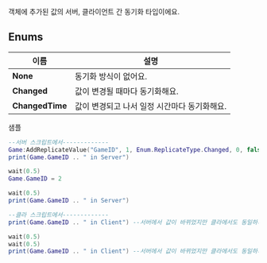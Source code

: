 
객체에 추가된 값의 서버, 클라이언트 간 동기화 타입이에요. 
## **Enums**

 **이름** | **설명** |
 --- | --- |
**None** |동기화 방식이 없어요. |
**Changed** |값이 변경될 때마다 동기화해요. |
**ChangedTime** |값이 변경되고 나서 일정 시간마다 동기화해요. |

샘플 

```lua
--서버 스크립트에서-------------
Game:AddReplicateValue("GameID", 1, Enum.ReplicateType.Changed, 0, false) --서버와 클라이언트간 동기화되는 값을 등록하고 초기값을 설정한뒤, 값이 변경될때마다 호출되게 해요.
print(Game.GameID .. " in Server")

wait(0.5)
Game.GameID = 2

wait(0.5)
print(Game.GameID .. " in Server")

--클라 스크립트에서-------------
print(Game.GameID .. " in Client") --서버에서 값이 바뀌었지만 클라에서도 동일하게 출력돼요.

wait(0.5)
wait(0.5)
print(Game.GameID .. " in Client") --서버에서 값이 바뀌었지만 클라에서도 동일하게 출력돼요.
```

